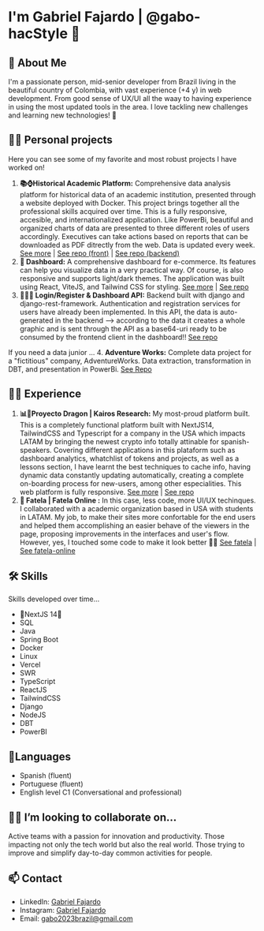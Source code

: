 # I'm Gabriel Fajardo | @gabo-hacStyle 👋

## 🚀 About Me
I'm a passionate person, mid-senior developer from Brazil living in the beautiful country of Colombia, with vast experience (+4 y) in web development. From good sense of UX/UI all the waay to having experience in using the most updated tools in the area. I love tackling new challenges and learning new technologies! 💪

## 👨‍💻 Personal projects

Here you can see some of my favorite and most robust projects I have worked on! 

1. **📚⌚Historical Academic Platform:**
   Comprehensive data analysis platform for historical data of an academic institution, presented through a website deployed with Docker. This project brings together all the professional skills acquired over time. This is a fully responsive, accesible, and internationalized application. Like PowerBi, beautiful and organized charts of data are presented to three different roles of users accordingly. Executives can take actions based on reports that can be downloaded as PDF ditrectly from the web. Data is updated every week.   [See more](https://fatela-ea-front.vercel.app/) | [See repo (front)](https://github.com/gabo-hacStyle/fatela-ea-front) | [See repo (backend)](https://github.com/gabo-hacStyle/backend-fatela-data)
2. **📰 Dashboard:**
   A comprehensive dashboard for e-commerce. Its features can help you visualize data in a very practical way. Of course, is also responsive and supports light/dark themes. The application was built using React, ViteJS, and Tailwind CSS for styling. [See more](https://dashboard-app-psi-vert.vercel.app/) | [See repo](https://github.com/gabo-hacStyle/dashboard-app) 
3. **👨🏻‍⚖️ Login/Register & Dashboard API:**
   Backend built with django and django-rest-framework. Authentication and registration services for users have already been implemented. In this API, the data is auto-generated in the backend --> according to the data it creates a whole graphic and is sent through the API as a base64-uri ready to be consumed by the frontend client in the dashboard!!  [See repo](https://github.com/gabo-hacStyle/auth-backend.git)

If you need a data junior ...
4. **Adventure Works:**
Complete data project for a "fictitious" company, AdventureWorks. Data extraction, transformation in DBT, and presentation in PowerBi.  [See Repo](https://github.com/gabo-hacStyle/adventure-works-ea)



## 👨‍💻  Experience 

1. **📊💱Proyecto Dragon | Kairos Research:**
   My most-proud platform built. This is a completely functional platform built with NextJS14, TailwindCSS and Typescript for a company in the USA which impacts LATAM by bringing the newest crypto info totally attinable for spanish-speakers.  Covering different applications in this plataform such as dashboard analytics, whatchlist of tokens and projects, as well as a lessons section, I have learnt the best techniques to cache info, having dynamic data constantly updating automatically, creating a complete on-boarding process for new-users, among other especialities. This web platform is fully responsive.  [See more](https://www.dragon.kairosresearch.xyz/) | [See repo](https://github.com/KairosResearch/HazteAnalistaFrontEnd)
2. **📰 Fatela | Fatela Online :**
   In this case, less code, more UI/UX techinques. I collaborated with a academic organization based in USA with students in LATAM. My job, to make their sites more confortable for the end users and helped them accomplishing an easier behave of the viewers in the page, proposing improvements in the interfaces and user's flow. However, yes, I touched some code to make it look better 👩‍💻 [See fatela](https://fatela.org/maestria-liderazgo/) | [See fatela-online](https://www.fatelaonline.org/) 

## 🛠️ Skills
Skills developed over time...
- 🌟NextJS 14🌟
- SQL
- Java
- Spring Boot
- Docker
- Linux 
- Vercel
- SWR
- TypeScript
- ReactJS
- TailwindCSS
- Django
- NodeJS
- DBT
- PowerBI

## 💬Languages 
- Spanish (fluent)
- Portuguese (fluent)
- English level C1 (Conversational and professional)
## 🙋‍♂️  I’m looking to collaborate on...
Active teams with a passion for innovation and productivity. Those impacting not only the tech world but also the real world. Those trying to improve and simplify day-to-day common activities for people. 
## 📫 Contact
- LinkedIn: [Gabriel Fajardo](https://www.linkedin.com/in/gabriel-fajardo-ortiz-174b55268/)
- Instagram: [Gabriel Fajardo](https://www.instagram.com/gabo_ortiz/)
- Email: gabo2023brazil@gmail.com

<!--
**gabo-hacStyle/gabo-hacStyle** is a ✨ _special_ ✨ repository because its `README.md` (this file) appears on your GitHub profile.

Here are some ideas to get you started:

- 🔭 I’m currently working on ...
- 🌱 I’m currently learning ...
- 👯 I’m looking to collaborate on ...
- 🤔 I’m looking for help with ...
- 💬 Ask me about ...
- 📫 How to reach me: ...
- 😄 Pronouns: ...
- ⚡ Fun fact: ...
-->
